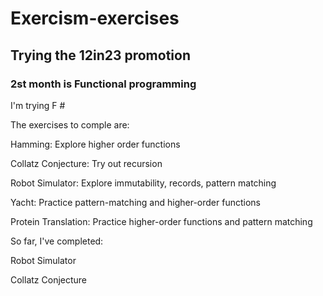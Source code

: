 # Exercism-exercises

## Trying the 12in23 promotion

### 2st month is Functional programming

I'm trying F #

The exercises to comple are:

 Hamming: Explore higher order functions

 Collatz Conjecture: Try out recursion

 Robot Simulator: Explore immutability, records, pattern matching

 Yacht: Practice pattern-matching and higher-order functions

 Protein Translation: Practice higher-order functions and pattern matching

 So far, I've completed:
  
  Robot Simulator
  
  Collatz Conjecture 
